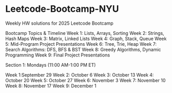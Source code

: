 # Leetcode-Bootcamp-NYU
Weekly HW solutions for 2025 Leetcode Bootcamp

Bootcamp Topics & Timeline
Week 1: Lists, Arrays, Sorting
Week 2: Strings, Hash Maps
Week 3: Matrix, Linked Lists
Week 4: Graph, Stack, Queue
Week 5: Mid-Program Project Presentations
Week 6:  Tree, Trie, Heap 
Week 7: Search Algorithms: DFS, BFS & BST
Week 8: Greedy Algorithms, Dynamic Programming
Week 9: Final Project Presentations

Section 1: Mondays (11:00 AM-1:00 PM ET)

Week 1:September 29
Week 2: October 6
Week 3: October 13
Week 4: October 20
Week 5: October 27
Week 6: November 3
Week 7: November 10
Week 8: November 17
Week 9: December 1
